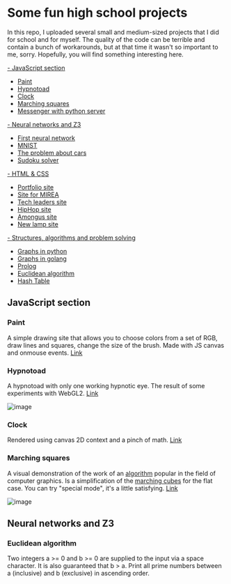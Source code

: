 # Some fun high school projects

In this repo, I uploaded several small and medium-sized projects that I did for school and for myself. The quality of the code can be terrible and contain a bunch of workarounds, but at that time it wasn't so important to me, sorry. Hopefully, you will find something interesting here.

[- JavaScript section](https://github.com/cmcshnik/some-fun-high-school-projects#javascript-section)
* [Paint](https://github.com/cmcshnik/some-fun-high-school-projects#paint)
* [Hypnotoad](https://github.com/cmcshnik/some-fun-high-school-projects#hypnotoad)
* [Clock](https://github.com/cmcshnik/some-fun-high-school-projects#clock)
* [Marching squares](https://github.com/cmcshnik/some-fun-high-school-projects#marching-squares)
* [Messenger with python server]()

[- Neural networks and Z3](https://github.com/cmcshnik/some-fun-high-school-projects#Neural-networks-and-Z3)
* [First neural network]()
* [MNIST]()
* [The problem about cars]()
* [Sudoku solver]()

[- HTML & CSS]()
* [Portfolio site]()
* [Site for MIREA]()
* [Tech leaders site]()
* [HipHop site]()
* [Amongus site]()
* [New lamp site]()

[- Structures, algorithms and problem solving]()
* [Graphs in python]()
* [Graphs in golang]()
* [Prolog]()
* [Euclidean algorithm](https://github.com/cmcshnik/some-fun-high-school-projects#Euclidean-algorithm)
* [Hash Table]()


## JavaScript section 

### Paint
A simple drawing site that allows you to choose colors from a set of RGB, draw lines and squares, change the size of the brush. Made with JS canvas and onmouse events. [Link](https://cmcshnik.github.io/some-fun-high-school-projects/Paint/)


### Hypnotoad
A hypnotoad with only one working hypnotic eye. The result of some experiments with WebGL2. [Link](https://cmcshnik.github.io/some-fun-high-school-projects/Hypnotoad/)

![image](https://github.com/cmcshnik/some-fun-high-school-projects/assets/95929455/bed09e3e-6ab6-45f3-8f66-df4faa29303a)


### Clock
Rendered using canvas 2D context and a pinch of math. [Link](https://cmcshnik.github.io/some-fun-high-school-projects/Clock/)


### Marching squares
A visual demonstration of the work of an [algorithm](https://en.wikipedia.org/wiki/Marching_squares) popular in the field of computer graphics. Is a simplification of the [marching cubes](https://en.wikipedia.org/wiki/Marching_cubes) for the flat case. You can try "special mode", it's a little satisfying. [Link](https://cmcshnik.github.io/some-fun-high-school-projects/Marching%20squares/)

![image](https://github.com/cmcshnik/some-fun-high-school-projects/assets/95929455/5abb8034-918f-4a1b-9ca8-24ec5cb12225)




## Neural networks and Z3








### Euclidean algorithm
Two integers a >= 0 and b >= 0 are supplied to the input via a space character. It is also guaranteed that b > a.
Print all prime numbers between a (inclusive) and b (exclusive) in ascending order.





